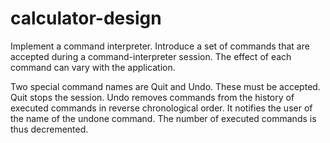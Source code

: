 # calculator-design

Implement a command interpreter. Introduce a set of commands that are accepted during a command-interpreter session. The effect of each command can vary with the application. 

Two special command names are Quit and Undo. These must be accepted. Quit stops the session. Undo removes commands from the history of executed commands in reverse chronological order. It notifies the user of the name of the undone command. The number of executed commands is thus decremented.
